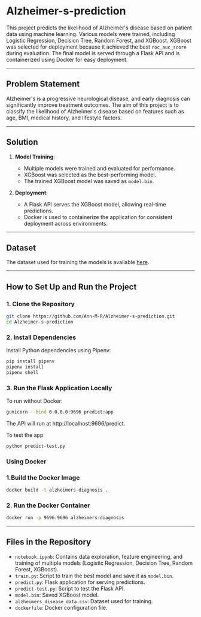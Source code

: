# Alzheimer-s-prediction
This project predicts the likelihood of Alzheimer's disease based on patient data using machine learning. Various models were trained, including Logistic Regression, Decision Tree, Random Forest, and XGBoost. XGBoost was selected for deployment because it achieved the best `roc_auc_score` during evaluation. The final model is served through a Flask API and is containerized using Docker for easy deployment.

---

## Problem Statement

Alzheimer's is a progressive neurological disease, and early diagnosis can significantly improve treatment outcomes. The aim of this project is to classify the likelihood of Alzheimer's disease based on features such as age, BMI, medical history, and lifestyle factors.

---

## Solution

1. **Model Training**:
   - Multiple models were trained and evaluated for performance.
   - XGBoost was selected as the best-performing model.
   - The trained XGBoost model was saved as `model.bin`.

2. **Deployment**:
   - A Flask API serves the XGBoost model, allowing real-time predictions.
   - Docker is used to containerize the application for consistent deployment across environments.

---

## Dataset

The dataset used for training the models is available [here](https://www.kaggle.com/datasets/rabieelkharoua/alzheimers-disease-dataset/data).  

---

## How to Set Up and Run the Project

### 1. Clone the Repository
```bash
git clone https://github.com/Ann-M-R/Alzheimer-s-prediction.git
cd Alzheimer-s-prediction
```

### 2. Install Dependencies

Install Python dependencies using Pipenv:
```bash
pip install pipenv
pipenv install
pipenv shell
```

### 3. Run the Flask Application Locally

To run without Docker:
```bash
gunicorn --bind 0.0.0.0:9696 predict:app
```

The API will run at http://localhost:9696/predict.

To test the app:
```bash
python predict-test.py
```

### Using Docker

### 1.Build the Docker Image
```bash
docker build -t alzheimers-diagnosis .
```

### 2. Run the Docker Container
```bash
docker run -p 9696:9696 alzheimers-diagnosis
```
---

## Files in the Repository

- `notebook.ipynb`: Contains data exploration, feature engineering, and training of multiple models (Logistic Regression, Decision Tree, Random Forest, XGBoost).
- `train.py`: Script to train the best model and save it as `model.bin`.
- `predict.py`: Flask application for serving predictions.
- `predict-test.py`: Script to test the Flask API.
- `model.bin`: Saved XGBoost model.
- `alzheimers_disease_data.csv`: Dataset used for training.
- `dockerfile`: Docker configuration file.








